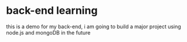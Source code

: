 # back-end learning

this is a demo for my back-end,
i am going to build a major project using node.js and mongoDB in the future